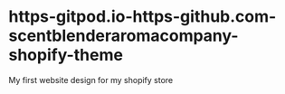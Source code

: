 # https-gitpod.io-https-github.com-scentblenderaromacompany-shopify-theme
My first website design for my shopify store 
